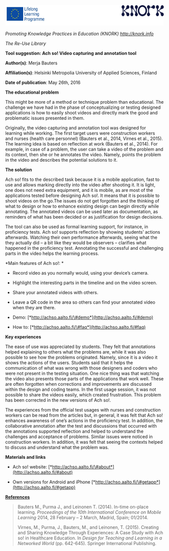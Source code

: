 <img src="img084/media/image01.png" width="624" height="65" />

*Promoting Knowledge Practices in Education (KNORK) http://knork.info*

*The Re-Use Library*

**Tool suggestion: Ach so! Video capturing and annotation tool**

**Author(s)**: Merja Bauters

**Affiliation(s)**: Helsinki Metropolia University of Applied Sciences, Finland

**Date of publication**: May 26th, 2016

**The educational problem**

This might be more of a method or technique problem than educational. The challenge we have had in the phase of conceptualizing or testing designed applications is how to easily shoot videos and directly mark the good and problematic issues presented in them.

Originally, the video capturing and annotation tool was designed for learning while working. The first target users were construction workers and nurses (health care personnel) (Bauters et al., 2014, Virnes et al., 2015). The learning idea is based on reflection at work (Bauters et al., 2014). For example, in case of a problem, the user can take a video of the problem and its context, then she or he annotates the video. Namely, points the problem in the video and describes the potential solutions to it.

**The solution**

Ach so! fits to the described task because it is a mobile application, fast to use and allows marking directly into the video after shooting it. It is light, one does not need extra equipment, and it is mobile, as are most of the applications tested before designing Ach so!. It means that it is possible to shoot videos on the go.The issues do not get forgotten and the thinking of what to design or how to enhance existing design can begin directly while annotating. The annotated videos can be used later as documentation, as reminders of what has been decided or as justification for design decisions.

The tool can also be used as formal learning support, for instance, in proficiency tests. Ach so! supports reflection by showing students’ actions afterwards. Watching their own performance afterwards, seeing what the they actually did – a bit like they would be observers – clarifies what happened in the proficiency test. Annotating the successful and challenging parts in the video helps the learning process.

*Main features of Ach so!: *

-   Record video as you normally would, using your device’s camera.

-   Highlight the interesting parts in the timeline and on the video screen.

-   Share your annotated videos with others.

-   Leave a QR code in the area so others can find your annotated video when they are there.

-   Demo: [*http://achso.aalto.fi/\#demo*](http://achso.aalto.fi/#demo)

-   How to: [*http://achso.aalto.fi/\#faq*](http://achso.aalto.fi/#faq)

**Key experiences**

The ease of use was appreciated by students. They felt that annotations helped explaining to others what the problems are, while it was also possible to see how the problems originated. Namely, since it is a video it shows the actions of the users. Students said that it helps the communication of what was wrong with those designers and coders who were not present in the testing situation. One nice thing was that watching the video also presents those parts of the applications that work well. These are often forgotten when corrections and improvements are discussed within the design and coding teams. In the first usage session, it was not possible to share the videos easily, which created frustration. This problem has been corrected in the new versions of Ach so!.

The experiences from the official test usages with nurses and construction workers can be read from the articles but, in general, it was felt that Ach so! enhances awareness of one’s actions in the proficiency test. In addition, the collaborative annotation after the test and discussions that occurred with the annotations supported reflection and helped to understand the challenges and acceptance of problems. Similar issues were noticed in construction workers. In addition, it was felt that seeing the contexts helped to discuss and understand what the problem was.

<span id="h.gjdgxs" class="anchor"></span>

**Materials and links**

-   Ach so! website: [*http://achso.aalto.fi/\#about*](http://achso.aalto.fi/#about)

-   Own versions for Android and iPhone [*http://achso.aalto.fi/\#getapp*](http://achso.aalto.fi/#getapp)

[**References**](http://achso.aalto.fi/#getapp)

> Bauters M., Purma J., and Leinonen T. (2014). In-time on-place learning. *Proceedings of the 10th International Conference on Mobile Learning* 2014, 28 February – 2 March, Madrid, Spain; 01/2014.
>
> Virnes, M., Purma, J., Bauters, M., and Leinonen, T. (2015). Creating and Sharing Knowledge Through Experiences: A Case Study with Ach so! in Healthcare Education. In *Design for Teaching and Learning in a Networked World* (pp. 642-645). Springer International Publishing.
